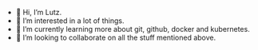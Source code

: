 - 👋 Hi, I’m Lutz.
- 👀 I’m interested in a lot of things.
- 🌱 I’m currently learning more about git, github, docker and kubernetes.
- 💞️ I’m looking to collaborate on all the stuff mentioned above.

<!---
kaemper/kaemper is a ✨ special ✨ repository because its `README.md` (this file) appears on your GitHub profile.
You can click the Preview link to take a look at your changes.
--->
